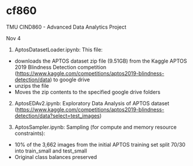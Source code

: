 # cf860
TMU CIND860  - Advanced Data Analytics Project

Nov 4

1. AptosDatasetLoader.ipynb: This file:
  * downloads the APTOS dataset zip file (9.51GB) from the Kaggle APTOS 2019 Blindness Detection competition (https://www.kaggle.com/competitions/aptos2019-blindness-detection/data) to google drive
  * unzips the file
  * Moves the zip contents to the specified google drive folders
    

2. AptosEDAv2.ipynb: Exploratory Data Analysis of APTOS dataset (https://www.kaggle.com/competitions/aptos2019-blindness-detection/data?select=test_images)


3. AptosSampler.ipynb: Sampling (for compute and memory resource constraints):
  * 10% of the 3,662 images from the initial APTOS training set split 70/30 into train_small and test_small
  * Original class balances preserved
